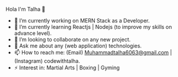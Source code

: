  Hola I'm Talha 👋

- 🔭 I’m currently working on MERN Stack as a Developer.
- 🌱 I’m currently learning Reactjs | Nodejs (to improve my skills on advance level). 
- 👯 I’m looking to collaborate on any new project.
- 💬 Ask me about any (web application) technologies.
- 📫 How to reach me: (Email) Muhammadtalha6063@gmail.com | (Instagram) codewithtalha.
- ⚡ Interest in: Martial Arts | Boxing | Gyming

